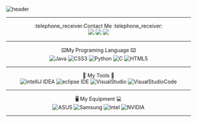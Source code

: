 ![header](https://capsule-render.vercel.app/api?type=soft&color=0:33FFC6,100:4DFF33&text=Gstars&height=300&fontSize=100&fontAlignY=50&animation=scaleIn&desc=Welcome%20to___________________Git%20Hub&descSize=40&descAlign=46&descAlignY=60)
<hr>
<div align="center">
   :telephone_receiver:Contact Me :telephone_receiver:
</div align="center">
<div align="center">
     <a href="https://www.facebook.com/profile.php?id=100010558274428"><img src="https://img.shields.io/badge/Facebook-1877f2?style=flat-square&logo=Facebook&logoColor=white&link=https://www.facebook.com/profile.php?id=100010558274428"/></a>
     <a href="https://open.kakao.com/o/si0u1hB"><img src="https://img.shields.io/badge/KakaoTalk-ffcd00?style=flat-square&logo=KakaoTalk&logoColor=white&link=https://open.kakao.com/o/si0u1hB"/></a>
  <a href="https://www.instagram.com/hyun_nu03/"><img src="https://img.shields.io/badge/Instagram-e4405f?style=flat-square&logo=Instagram&logoColor=white&link=https://www.instagram.com/hyun_nu03/"/></a>
</div align="center">
<hr>
<div align="center">
  ⌨️My Programing Language ⌨️
</div>
<div align="center">
   <img alt="Java" src="https://img.shields.io/badge/Java-007396.svg?&style=for-the-badge&logo=Java&logoColor=white"/>
   <img alt="CSS3" src="https://img.shields.io/badge/CSS3-1572B6.svg?&style=for-the-badge&logo=CSS3&logoColor=white"/>
<img alt="Python" src ="https://img.shields.io/badge/Python-3776AB.svg?&style=for-the-badge&logo=Python&logoColor=white"/>
<img alt="C" src="https://img.shields.io/badge/C-A8B9CC.svg?&style=for-the-badge&logo=C&logoColor=white"/>
<img alt="HTML5" src="https://img.shields.io/badge/HTML5-E34F26.svg?&style=for-the-badge&logo=HTML5&logoColor=white"/>
</div align="center">
<hr>
<div align="center">
  🔧 My Tools 🔨
</div align="center">
<div align="center">
   <img alt="intelliJ IDEA" src ="https://img.shields.io/badge/intelliJ-000000.svg?&style=for-the-badge&logo=intelliJ IDEA&logoColor=white"/>
   <img alt="eclipse IDE" src ="https://img.shields.io/badge/eclipse-2c2255.svg?&style=for-the-badge&logo=eclipse IDE&logoColor=white"/>
  <img alt="VisualStudio" src ="https://img.shields.io/badge/VS-5c2d91.svg?&style=for-the-badge&logo=VisualStudio&logoColor=white"/>
  <img alt="VisualStudioCode" src ="https://img.shields.io/badge/VSC-007acc.svg?&style=for-the-badge&logo=VisualStudioCode&logoColor=white"/>
</div align="center">
<hr>
<div align="center">
 🖥️ My Equipment 💻
</div align="center">
<div align="center">
  <img alt="ASUS" src ="https://img.shields.io/badge/ASUS-000000.svg?&style=for-the-badge&logo=ASUS&logoColor=white"/>
  <img alt="Samsung" src ="https://img.shields.io/badge/Samsung-1428a0.svg?&style=for-the-badge&logo=Samsung&logoColor=white"/>
  <img alt="Intel" src ="https://img.shields.io/badge/Intel-0071c5.svg?&style=for-the-badge&logo=Intel&logoColor=white"/>
  <img alt="NVIDIA" src ="https://img.shields.io/badge/NVIDIA-76b900.svg?&style=for-the-badge&logo=NVIDIA&logoColor=white"/>                        
</div align="center">
<hr>
<!--[![kmsbio's GitHub stats](https://github-readme-stats.vercel.app/api?username=Gstars01)]-->
